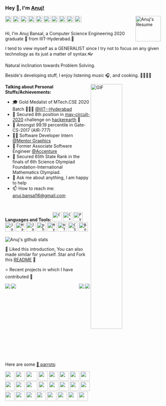 ### Hey 👋, I'm [Anuj!](https://www.fiverr.com/anujbansal16)


<a href="https://twitter.com/anuj_bansal16">
  <img align="left" title="Twitter" alt="Anuj's Twitter" width="22px" src="https://cdn.jsdelivr.net/npm/simple-icons@v3/icons/twitter.svg" />
</a>

<a href="https://www.linkedin.com/in/anujbansal16/">
  <img align="left" title="LinkdeIN" alt="Anuj's LinkdeIN" width="22px" src="https://cdn.jsdelivr.net/npm/simple-icons@v3/icons/linkedin.svg" />
</a>
<a href="https://www.instagram.com/thatsanuj/">
  <img align="left" title="Instagram" alt="Anuj's Instagram" width="22px" src="https://cdn.jsdelivr.net/npm/simple-icons@v3/icons/instagram.svg" />
</a>
<a href="https://www.fiverr.com/anujbansal16">
  <img align="left" title="Freelancing" alt="Govind's Freelancing" width="22px" src="https://cdn.jsdelivr.net/npm/simple-icons@3.1.0/icons/fiverr.svg" />
</a>
<a href="https://www.hackerrank.com/anujbansal16">
  <img align="left" title="Hackerrank" alt="Anuj's Hackerrank" width="22px" src="https://cdn.jsdelivr.net/npm/simple-icons@3.1.0/icons/hackerrank.svg" />
</a>
<a href="https://www.hackerearth.com/@anujbansal16">
  <img align="left" title="HackerEarth" alt="Anuj's HackerEarth" width="22px" src="https://cdn.jsdelivr.net/npm/simple-icons@3.1.0/icons/hackerearth.svg" />
</a>
<a href="https://www.codechef.com/users/anujbansal16">
  <img align="left" title="CodeChef" alt="Anuj's CodeChef" width="22px" src="https://cdn.jsdelivr.net/npm/simple-icons@3.1.0/icons/codechef.svg" />
</a>
<a href="https://codeforces.com/profile/Anuj_Bansal">
  <img align="left" title="CodeForces" alt="Anuj's CodeForces" width="22px" src="https://cdn.jsdelivr.net/npm/simple-icons@3.1.0/icons/codeforces.svg" />
</a>
<a href="https://leetcode.com/anujbansal16/">
  <img align="left" title="LeetCode" alt="Anuj's LeetCode" width="22px" src="https://cdn.jsdelivr.net/npm/simple-icons@3.1.0/icons/leetcode.svg" />
</a>
<a href="https://dev.to/anujbansal16">
  <img  align="left" title="Dev" width="22px" src="https://d2fltix0v2e0sb.cloudfront.net/dev-badge.svg" alt="Anuj Bansal's DEV Profile" >
</a>
<a href="https://drive.google.com/file/d/1uNr6PS3hihSSfYj5k4A2yhnSxJ0Zwyol/view?usp=sharing">
  <img align="right" title="Resume" alt="Anuj's Resume" width="82px" src="https://visualpharm.com/assets/707/Open%20Resume-595b40b85ba036ed117dc31c.svg" />
</a>

<br />
<br />

Hi, I'm Anuj Bansal, a Computer Science Engineering 2020 graduate 🚀 from IIIT-Hyderabad.🙍 

I tend to view myself as a GENERALIST since I try not to focus on any given technology as its just a matter of
syntax.👓 

Natural inclination towards Problem Solving.

Beside's developing stuff, I enjoy listening music 🎧, and cooking. :man_cook:🍔🍕 

  <img align="right" width=45%  style="position:relative;left=20px;"  alt="GIF" src="https://i.pinimg.com/originals/e1/f3/41/e1f3413bf5036045713341394f617225.gif" />


**Talking about Personal Stuffs/Achievements:**

- 🎓 Gold Medalist of MTech.CSE 2020 Batch 👨🏽‍💻 [@IIIT--Hyderabad](https://www.iiit.ac.in/)
- 🥇 Secured 8th position in [may-circuit-2020](https://www.hackerearth.com/challenges/competitive/may-circuits-20/leaderboard/) challenge on [hackerearth](https://www.hackerearth.com/challenges/competitive/may-circuits-20/leaderboard/) 🙍
- 🥇 Amongst 99.19 percentile in Gate-CS-2017 (AIR-777)
- 👨‍💻 Software Developer Intern [@Mentor Graphics](https://www.mentor.com/india/)
- :office: Former Associate Software Engineer [@Accenture](https://www.accenture.com/in-en)
- 🥇 Secured 65th State Rank in the finals of 6th Science Olympiad Foundation-International Mathematics Olympiad.
- 💬 Ask me about anything, I am happy to help
- 📫 How to reach me: anuj.bansal16@gmail.com

&nbsp;

**Languages and Tools:**
<code><img height="30" src="https://cdn.svgporn.com/logos/c.svg" alt="C" title="C"></code>
<code><img height="30" src="https://cdn.svgporn.com/logos/c-plusplus.svg" alt="C++" title="C++"></code>
<code><img height="30" src="https://cdn.svgporn.com/logos/python.svg" alt="Python" title="Python"></code>
<code><img height="30" src="https://cdn.svgporn.com/logos/java.svg" alt="Java" title="Java"  ></code>
<code><img height="30" src="https://image.flaticon.com/icons/svg/2970/2970624.svg" alt="Machine Learning" title="Machine Learning"></code>
<code><img height="30" src="https://cdn.svgporn.com/logos/javascript.svg" alt="Javascript" title="Javascript"></code>
<code><img height="30" src="https://cdn.svgporn.com/logos/php.svg" alt="php" title="php"></code>
<code><img height="30" src="https://cdn.svgporn.com/logos/mysql.svg" alt="MySQL" title="MySQL"></code>
<code><img height="30" src="https://cdn.svgporn.com/logos/html-5.svg" alt="HTML" title="HTML"></code>
<code><img height="30" src="https://cdn.svgporn.com/logos/css-3.svg" alt="CSS" title="CSS"></code>
<code><img height="30" src="https://cdn.svgporn.com/logos/bootstrap.svg" alt="Bootstrap" title="Bootstrap"></code>



![Anuj's github stats](https://github-readme-stats.vercel.app/api?username=anujbansal16&show_icons=true&title_color=fff&icon_color=79ff97&text_color=9f9f9f&bg_color=151515)


:pushpin: Liked this introduction, You can also made similar for yourself. Star and Fork this [README](https://github.com/GOVINDDIXIT/GOVINDDIXIT) :pencil:

⭐️ Recent projects in which I have contributed :rocket:


<a href="https://github.com/anujbansal16/Similar-Question-Retrieval-with-Siamese-Networks">
  <img align="left" src="https://github-readme-stats.vercel.app/api/pin/?username=anujbansal16&repo=Similar-Question-Retrieval&title_color=fff&icon_color=f9f9f9&text_color=9f9f9f&bg_color=151515" />
</a>

<a href="https://github.com/anujbansal16/DropBox-App">
  <img align="right" src="https://github-readme-stats.vercel.app/api/pin/?username=anujbansal16&repo=DropBox-App&title_color=fff&icon_color=f9f9f9&text_color=9f9f9f&bg_color=151515" />
</a>

<a href="https://github.com/anujbansal16/Mini-Torrent-File-Sharing-System">
  <img align="left" src="https://github-readme-stats.vercel.app/api/pin/?username=anujbansal16&repo=Mini-Torrent-File-Sharing-System&title_color=fff&icon_color=f9f9f9&text_color=9f9f9f&bg_color=151515" />
</a>

<a href="https://github.com/anujbansal16/Terminal-File-Explorer">
  <img align="right" src="https://github-readme-stats.vercel.app/api/pin/?username=anujbansal16&repo=Terminal-File-Explorer&title_color=fff&icon_color=f9f9f9&text_color=9f9f9f&bg_color=151515" />
</a>

<br>
<br>
<br><br><br><br><br><br><br><br><br><br><br><br>

Here are some [🦜 parrots](https://cultofthepartyparrot.com):

<div>
    <img src="https://cultofthepartyparrot.com/parrots/hd/githubparrot.gif" width="30" height="30"/>
    <img src="https://cultofthepartyparrot.com/flags/hd/indiaparrot.gif" width="30" height="30"/>
    <img src="https://cultofthepartyparrot.com/parrots/asyncparrot.gif" width="36" height="30"/>
    <img src="https://cultofthepartyparrot.com/parrots/exceptionallyfastparrot.gif" width="30" height="30"/>
    <img src="https://cultofthepartyparrot.com/parrots/hd/60fpsparrot.gif" width="30" height="30"/>
    <img src="https://cultofthepartyparrot.com/parrots/hd/jumpingparrot.gif" width="30" height="30"/>
    <img src="https://cultofthepartyparrot.com/parrots/hd/opensourceparrot.gif" width="30" height="30"/>
    <img src="https://cultofthepartyparrot.com/parrots/hd/dealwithitnowparrot.gif" width="30" height="30"/>
    <img src="https://cultofthepartyparrot.com/parrots/hd/hypnoparrotlight.gif" width="30" height="30"/>
    <img src="https://cultofthepartyparrot.com/parrots/databaseparrot.gif" width="30" height="30"/>
    <img src="https://cultofthepartyparrot.com/parrots/fixparrot.gif" width="36" height="30"/>
    <img src="https://cultofthepartyparrot.com/parrots/hd/laptop_parrot.gif" width="30" height="30"/>
    <img src="https://cultofthepartyparrot.com/parrots/hd/spinningparrot.gif" width="30" height="30"/>
    <img src="https://cultofthepartyparrot.com/parrots/hd/levitationparrot.gif" width="30" height="30"/>
    <img src="https://cultofthepartyparrot.com/parrots/hd/meldparrot.gif" width="30" height="30"/>
    <img src="https://cultofthepartyparrot.com/parrots/slomoparrot.gif" width="30" height="30"/>
    <img src="https://cultofthepartyparrot.com/parrots/hd/moonwalkingparrot.gif" width="30" height="30"/>
    <img src="https://cultofthepartyparrot.com/parrots/hd/stableparrot.gif" width="30" height="30"/>
    <img src="https://cultofthepartyparrot.com/parrots/hd/scienceparrot.gif" width="30" height="30"/>
    <img src="https://cultofthepartyparrot.com/parrots/hd/pirateparrot.gif" width="30" height="30"/>
    <img src="https://cultofthepartyparrot.com/parrots/hd/footballparrot.gif" width="30" height="30"/>
    <img src="https://cultofthepartyparrot.com/parrots/hd/illuminatiparrot.gif" width="30" height="30"/>
    <img src="https://cultofthepartyparrot.com/parrots/hd/hypnoparrotdark.gif" width="30" height="30"/>
    <img src="https://cultofthepartyparrot.com/parrots/hd/mustacheparrot.gif" width="30" height="30"/>
</div>













